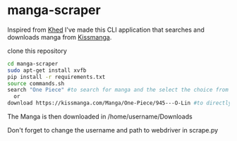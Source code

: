 # manga-scraper

Inspired from [Khed](https://github.com/bnu123/Khed) I've made this CLI application that searches and downloads manga from [Kissmanga](https://kissmanga.com).

clone this repository
```bash
cd manga-scraper
sudo apt-get install xvfb
pip install -r requirements.txt
source commands.sh
search "One Piece" #to search for manga and the select the choice from the list
  or
download https://kissmanga.com/Manga/One-Piece/945---O-Lin #to directly download the manga from the given link
```
The Manga is then downloaded in /home/username/Downloads

Don't forget to change the username and path to webdriver in scrape.py
